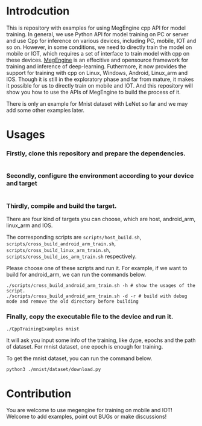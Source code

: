 # Introdcution
This is repository with examples for using MegEngine cpp API for model training. In general, we use Python API for model training on PC or server and use Cpp for inference on various devices, including PC, mobile, IOT and so on. However, in some conditions, we need to directly train the model on mobile or IOT, which requires a set of interface to train model with cpp on these devices. [MegEngine](https://github.com/MegEngine/MegEngine) is an effecitive and opensource framework for training and inference of deep-learning. Futhermore, it now provides the support for training with cpp on Linux, Windows, Android, Linux_arm and IOS. Though it is still in the exploratory phase and far from mature, it makes it possible for us to directly train on mobile and IOT. And this repository will show you how to use the APIs of MegEngine to build the process of it.

There is only an example for Mnist dataset with LeNet so far and we may add some other examples later.

# Usages

### Firstly, clone this repository and prepare the dependencies.

```

```

### Secondly, configure the environment according to your device and target

```

```

### Thirdly, compile and build the target. 

There are four kind of targets you can choose, which are host, android_arm, linux_arm and IOS.

The corresponding scripts are ```scripts/host_build.sh```, ```scripts/cross_build_android_arm_train.sh```, ```scripts/cross_build_linux_arm_train.sh```, ```scripts/cross_build_ios_arm_train.sh``` respectively.

Please choose one of these scripts and run it. For example, if we want to build for android_arm, we can run the commands below.

```
./scripts/cross_build_android_arm_train.sh -h # show the usages of the script.
./scripts/cross_build_android_arm_train.sh -d -r # build with debug mode and remove the old directory before building
```

### Finally, copy the executable file to the device and run it.

```
./CppTrainingExamples mnist
```

It will ask you input some info of the training, like dype, epochs and the path of dataset. For mnist dataset, one epoch is enough for training.


To get the mnist dataset, you can run the command below.

```
python3 ./mnist/dataset/download.py
```

# Contribution

You are welcome to use megengine for training on mobile and IOT! Welcome to add examples, point out BUGs or make discussions!
